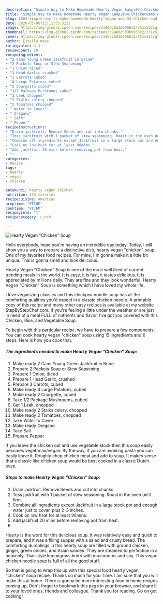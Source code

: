 ```yaml
---
description: "Simple Way to Make Homemade Hearty Vegan &amp;#34;Chicken&amp;#34; Soup"
title: "Simple Way to Make Homemade Hearty Vegan &amp;#34;Chicken&amp;#34; Soup"
slug: 1584-simple-way-to-make-homemade-hearty-vegan-and-34-chicken-and-34-soup
date: 2020-05-08T12:11:55.522Z
image: https://img-global.cpcdn.com/recipes/c14ebc5d3b0956c2/751x532cq70/hearty-vegan-chicken-soup-recipe-main-photo.jpg
thumbnail: https://img-global.cpcdn.com/recipes/c14ebc5d3b0956c2/751x532cq70/hearty-vegan-chicken-soup-recipe-main-photo.jpg
cover: https://img-global.cpcdn.com/recipes/c14ebc5d3b0956c2/751x532cq70/hearty-vegan-chicken-soup-recipe-main-photo.jpg
author: Estella Wade
ratingvalue: 4.1
reviewcount: 10
recipeingredient:
- "2 Cans Young Green Jackfruit in Brine"
- "2 Packets Soup or Stew Seasoning"
- "1 Onion diced"
- "1 Head Garlic crushed"
- "3 Carrots cubed"
- "4 Large Potatoes cubed"
- "2 Courgette cubed"
- "1/2 Package Mushrooms cubed"
- "1 Leek chopped"
- "2 Stalks celery chopped"
- "2 Tomatoes chopped"
- " Water to Cover"
- " Oregano"
- " Salt"
- " Pepper"
recipeinstructions:
- "Drain jackfruit. Remove Seeds and cut into chunks."
- "Toss jackfruit with 1 packet of stew seasoning. Roast in the oven until firm."
- "Combine all ingredients except Jackfruit in a large stock pot and enough water just to cover, plus 2-3 inches."
- "Cook on low heat for at least 90mins."
- "Add jackfruit 20 mins before removing pot from heat."
- ""
categories:
- Recipe
tags:
- hearty
- vegan
- chicken

katakunci: hearty vegan chicken 
nutrition: 158 calories
recipecuisine: American
preptime: "PT10M"
cooktime: "PT36M"
recipeyield: "1"
recipecategory: Lunch

---
```



![Hearty Vegan &#34;Chicken&#34; Soup](https://img-global.cpcdn.com/recipes/c14ebc5d3b0956c2/751x532cq70/hearty-vegan-chicken-soup-recipe-main-photo.jpg)

Hello everybody, hope you're having an incredible day today. Today, I will show you a way to prepare a distinctive dish, hearty vegan &#34;chicken&#34; soup. One of my favorites food recipes. For mine, I'm gonna make it a little bit unique. This is gonna smell and look delicious.

Hearty Vegan &#34;Chicken&#34; Soup is one of the most well liked of current trending meals in the world. It is easy, it is fast, it tastes delicious. It is appreciated by millions daily. They are fine and they look wonderful. Hearty Vegan &#34;Chicken&#34; Soup is something which I have loved my whole life.

I love veganizing classics and this chickpea noodle soup has all the comforting qualities you&#39;d expect in a classic chicken noodle. A printable copy of this recipe and many other easy recipes is available at my website StepByStepChef.com. If you&#39;re feeling a little under the weather or are just in need of a meal FULL of nutrients and flavor, I&#39;ve got you covered with this Chicken, Rice, and Vegetable Soup.


To begin with this particular recipe, we have to prepare a few components. You can cook hearty vegan &#34;chicken&#34; soup using 15 ingredients and 6 steps. Here is how you cook that.

<!--inarticleads1-->

##### The ingredients needed to make Hearty Vegan &#34;Chicken&#34; Soup:

1. Make ready 2 Cans Young Green Jackfruit in Brine
1. Prepare 2 Packets Soup or Stew Seasoning
1. Prepare 1 Onion, diced
1. Prepare 1 Head Garlic, crushed
1. Prepare 3 Carrots, cubed
1. Make ready 4 Large Potatoes, cubed
1. Make ready 2 Courgette, cubed
1. Take 1/2 Package Mushrooms, cubed
1. Get 1 Leek, chopped
1. Make ready 2 Stalks celery, chopped
1. Make ready 2 Tomatoes, chopped
1. Take  Water to Cover
1. Make ready  Oregano
1. Take  Salt
1. Prepare  Pepper


If you leave the chicken out and use vegetable stock then this soup easily becomes vegetarian/vegan. By the way, if you are avoiding pasta you can easily leave it. Roughly chop chicken meat and add to soup. It makes sense that a classic like chicken soup would be best cooked in a classic Dutch oven. 

<!--inarticleads2-->

##### Steps to make Hearty Vegan &#34;Chicken&#34; Soup:

1. Drain jackfruit. Remove Seeds and cut into chunks.
1. Toss jackfruit with 1 packet of stew seasoning. Roast in the oven until firm.
1. Combine all ingredients except Jackfruit in a large stock pot and enough water just to cover, plus 2-3 inches.
1. Cook on low heat for at least 90mins.
1. Add jackfruit 20 mins before removing pot from heat.
1. 


Hearty is the word for this delicious soup. It was relatively easy and quick to prepare, and it was a filling supper with a salad and crusty bread. The comforting dumplings in this hearty soup are filled with ground chicken, ginger, green onions, and Asian sauces. They are steamed to perfection in a heavenly, Thai-style lemongrass broth with mushrooms and soy. This vegan chicken noodle soup is full of all the good stuff. 

So that is going to wrap this up with this special food hearty vegan &#34;chicken&#34; soup recipe. Thanks so much for your time. I am sure that you will make this at home. There is gonna be more interesting food in home recipes coming up. Don't forget to bookmark this page in your browser, and share it to your loved ones, friends and colleague. Thank you for reading. Go on get cooking!
